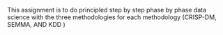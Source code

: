 This assignment is to do principled step by step phase by phase data science with the three methodologies for each methodology (CRISP-DM, SEMMA, AND KDD )
